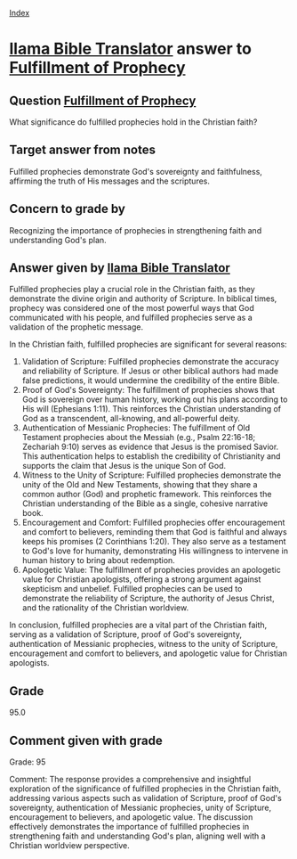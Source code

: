 
[Index](../../index.md)
# [llama Bible Translator](../../answering_models/llama_Bible_Translator.md) answer to [Fulfillment of Prophecy](../../questions/Fulfillment_of_Prophecy.md)

## Question [Fulfillment of Prophecy](../../questions/Fulfillment_of_Prophecy.md)
What significance do fulfilled prophecies hold in the Christian faith?

## Target answer from notes
Fulfilled prophecies demonstrate God's sovereignty and faithfulness, affirming the truth of His messages and the scriptures.

## Concern to grade by
Recognizing the importance of prophecies in strengthening faith and understanding God's plan.

## Answer given by [llama Bible Translator](../../answering_models/llama_Bible_Translator.md)
Fulfilled prophecies play a crucial role in the Christian faith, as they demonstrate the divine origin and authority of Scripture. In biblical times, prophecy was considered one of the most powerful ways that God communicated with his people, and fulfilled prophecies serve as a validation of the prophetic message.

In the Christian faith, fulfilled prophecies are significant for several reasons:

1. Validation of Scripture: Fulfilled prophecies demonstrate the accuracy and reliability of Scripture. If Jesus or other biblical authors had made false predictions, it would undermine the credibility of the entire Bible.
2. Proof of God's Sovereignty: The fulfillment of prophecies shows that God is sovereign over human history, working out his plans according to His will (Ephesians 1:11). This reinforces the Christian understanding of God as a transcendent, all-knowing, and all-powerful deity.
3. Authentication of Messianic Prophecies: The fulfillment of Old Testament prophecies about the Messiah (e.g., Psalm 22:16-18; Zechariah 9:10) serves as evidence that Jesus is the promised Savior. This authentication helps to establish the credibility of Christianity and supports the claim that Jesus is the unique Son of God.
4. Witness to the Unity of Scripture: Fulfilled prophecies demonstrate the unity of the Old and New Testaments, showing that they share a common author (God) and prophetic framework. This reinforces the Christian understanding of the Bible as a single, cohesive narrative book.
5. Encouragement and Comfort: Fulfilled prophecies offer encouragement and comfort to believers, reminding them that God is faithful and always keeps his promises (2 Corinthians 1:20). They also serve as a testament to God's love for humanity, demonstrating His willingness to intervene in human history to bring about redemption.
6. Apologetic Value: The fulfillment of prophecies provides an apologetic value for Christian apologists, offering a strong argument against skepticism and unbelief. Fulfilled prophecies can be used to demonstrate the reliability of Scripture, the authority of Jesus Christ, and the rationality of the Christian worldview.

In conclusion, fulfilled prophecies are a vital part of the Christian faith, serving as a validation of Scripture, proof of God's sovereignty, authentication of Messianic prophecies, witness to the unity of Scripture, encouragement and comfort to believers, and apologetic value for Christian apologists.

## Grade
95.0

## Comment given with grade
Grade: 95

Comment: The response provides a comprehensive and insightful exploration of the significance of fulfilled prophecies in the Christian faith, addressing various aspects such as validation of Scripture, proof of God's sovereignty, authentication of Messianic prophecies, unity of Scripture, encouragement to believers, and apologetic value. The discussion effectively demonstrates the importance of fulfilled prophecies in strengthening faith and understanding God's plan, aligning well with a Christian worldview perspective.
